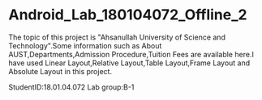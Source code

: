 # Android_Lab_180104072_Offline_2
The topic of this project is "Ahsanullah University of Science and Technology".Some information such as About AUST,Departments,Admission Procedure,Tuition Fees are available here.I have used Linear Layout,Relative Layout,Table Layout,Frame Layout and Absolute Layout in this project.


StudentID:18.01.04.072
Lab group:B-1  
